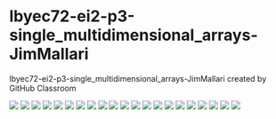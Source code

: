 # lbyec72-ei2-p3-single_multidimensional_arrays-JimMallari
lbyec72-ei2-p3-single_multidimensional_arrays-JimMallari created by GitHub Classroom



![](Capture1.PNG)
![](Capture2.PNG)
![](Capture3.PNG)
![](Capture4.PNG)
![](Capture5.PNG)
![](Capture6.PNG)
![](Capture7.PNG)
![](Capture8.PNG)
![](Capture9.PNG)
![](Capture10.PNG)
![](Capture11.PNG)
![](Capture12.PNG)
![](Capture13.PNG)
![](Capture14.PNG)
![](Capture15.PNG)
![](Capture16.PNG)
![](Capture17.PNG)
![](Capture18.PNG)
![](Capture19.PNG)
![](Capture20.PNG)
![](Capture2.PNG)
